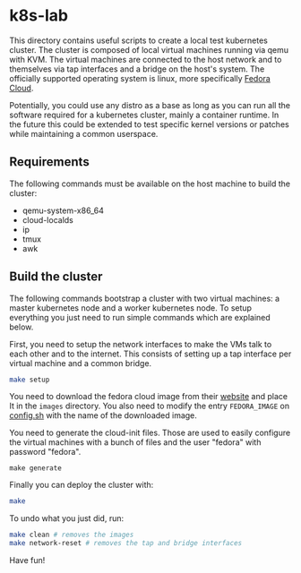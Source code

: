 # k8s-lab

This directory contains useful scripts to create a local test
kubernetes cluster. The cluster is composed of local virtual machines
running via qemu with KVM. The virtual machines are connected to the
host network and to themselves via tap interfaces and a bridge on the
host's system. The officially supported operating system is linux,
more specifically [Fedora Cloud](https://fedoraproject.org/cloud/).

Potentially, you could use any distro as a base as long as you can run
all the software required for a kubernetes cluster, mainly a container
runtime. In the future this could be extended to test specific kernel
versions or patches while maintaining a common userspace.

## Requirements

The following commands must be available on the host machine to build
the cluster:

- qemu-system-x86_64
- cloud-localds
- ip
- tmux
- awk

## Build the cluster

The following commands bootstrap a cluster with two virtual machines:
a master kubernetes node and a worker kubernetes node. To setup
everything you just need to run simple commands which are explained
below.

First, you need to setup the network interfaces to make the VMs talk
to each other and to the internet. This consists of setting up a tap
interface per virtual machine and a common bridge.

```bash
make setup
```

You need to download the fedora cloud image from their
[website](https://fedoraproject.org/cloud/) and place It in the
`images` directory. You also need to modify the entry `FEDORA_IMAGE`
on [config.sh](./config.sh) with the name of the downloaded image.

You need to generate the cloud-init files. Those are used to easily
configure the virtual machines with a bunch of files and the user
"fedora" with password "fedora".

```
make generate
```

Finally you can deploy the cluster with:

```bash
make
```

To undo what you just did, run:

```bash
make clean # removes the images
make network-reset # removes the tap and bridge interfaces
```

Have fun!
